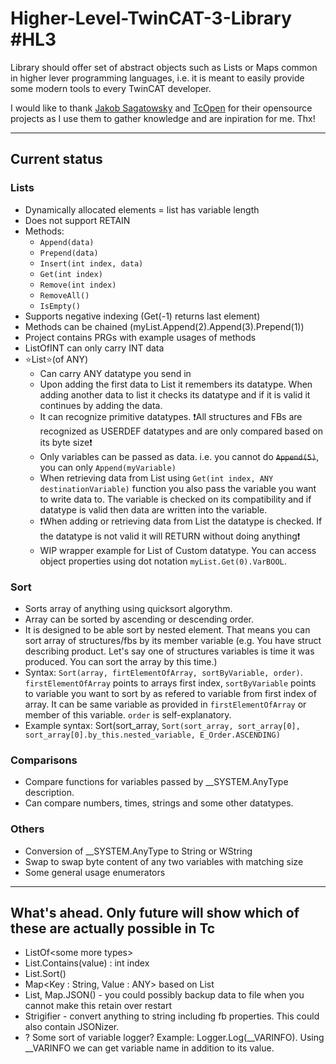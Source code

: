 # Higher-Level-TwinCAT-3-Library #HL3
Library should offer set of abstract objects such as Lists or Maps common in higher lever programming languages, i.e. it is meant to easily provide some modern tools to every TwinCAT developer.

I would like to thank [Jakob Sagatowsky](https://github.com/sagatowski) and [TcOpen](https://github.com/TcOpenGroup/TcOpen) for their opensource projects as I use them to gather knowledge and are inpiration for me. Thx!

---

## Current status
### Lists
- Dynamically allocated elements = list has variable length
- Does not support RETAIN
- Methods:
  - `Append(data)`
  - `Prepend(data)`
  - `Insert(int index, data)`
  - `Get(int index)`
  - `Remove(int index)`
  - `RemoveAll()`
  - `IsEmpty()`
- Supports negative indexing (Get(-1) returns last element)
- Methods can be chained (myList.Append(2).Append(3).Prepend(1))
- Project contains PRGs with example usages of methods
- ListOfINT can only carry INT data
- ⭐List⭐(of ANY)
  - Can carry ANY datatype you send in
  - Upon adding the first data to List it remembers its datatype. When adding another data to list it checks its datatype and if it is valid it continues by adding the data.
  - It can recognize primitive datatypes. ❗All structures and FBs are recognized as USERDEF datatypes and are only compared based on its byte size❗
  - Only variables can be passed as data. i.e. you cannot do ~~`Append(5)`~~, you can only `Append(myVariable)`
  - When retrieving data from List using `Get(int index, ANY destinationVariable)` function you also pass the variable you want to write data to. The variable is checked on its compatibility and if datatype is valid then data are written into the variable.
  - ❗When adding or retrieving data from List the datatype is checked. If the datatype is not valid it will RETURN without doing anything❗
  - WIP wrapper example for List of Custom datatype. You can access object properties using dot notation `myList.Get(0).VarBOOL`.
### Sort
- Sorts array of anything using quicksort algorythm.
- Array can be sorted by ascending or descending order.
- It is designed to be able sort by nested element. That means you can sort array of structures/fbs by its member variable (e.g. You have struct describing product. Let's say one of structures variables is time it was produced. You can sort the array by this time.)
- Syntax: `Sort(array, firtElementOfArray, sortByVariable, order)`. `firstElementOfArray` points to arrays first index, `sortByVariable` points to variable you want to sort by as refered to variable from first index of array. It can be same variable as provided in `firstElementOfArray` or member of this variable. `order` is self-explanatory.
- Example syntax: Sort(sort_array, `Sort(sort_array, sort_array[0], sort_array[0].by_this.nested_variable, E_Order.ASCENDING)`

### Comparisons
- Compare functions for variables passed by __SYSTEM.AnyType description.
- Can compare numbers, times, strings and some other datatypes.

### Others
- Conversion of __SYSTEM.AnyType to String or WString
- Swap to swap byte content of any two variables with matching size
- Some general usage enumerators

---

## What's ahead. Only future will show which of these are actually possible in Tc
- ListOf\<some more types>
- List.Contains(value) : int index
- List.Sort()
- Map<Key : String, Value : ANY> based on List
- List, Map.JSON() - you could possibly backup data to file when you cannot make this retain over restart
- Strigifier - convert anything to string including fb properties. This could also contain JSONizer.
- ? Some sort of variable logger? Example: Logger.Log(__VARINFO). Using __VARINFO we can get variable name in addition to its value.